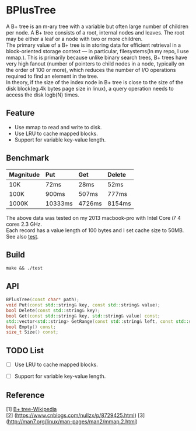 # BPlusTree
A B+ tree is an m-ary tree with a variable but often large number of children per node. A B+ tree consists of a root, internal nodes and leaves. The root may be either a leaf or a node with two or more children.\
The primary value of a B+ tree is in storing data for efficient retrieval in a block-oriented storage context — in particular, filesystems(In my repo, I use mmap.). This is primarily because unlike binary search trees, B+ trees have very high fanout (number of pointers to child nodes in a node, typically on the order of 100 or more), which reduces the number of I/O operations required to find an element in the tree.\
In theory, if the size of the index node in B+ tree is close to the size of the disk block(eg.4k bytes page size in linux), a query operation needs to access the disk logb(N) times.
## Feature
  * Use mmap to read and write to disk.
  * Use LRU to cache mapped blocks.
  * Support for variable key-value length.
## Benchmark
  Magnitude     | Put         | Get        | Delete     |
  :-----------  | :-----------| :----------|:-----------|
  10K           | 72ms        | 28ms       | 52ms       |
  100K          | 900ms       | 507ms      | 777ms      |
  1000K         | 10333ms     | 4726ms     | 8154ms     |
  
The above data was tested on my 2013 macbook-pro with Intel Core i7 4 cores 2.3 GHz.\
Each record has a value length of 100 bytes and I set cache size to 50MB.
See also [test](test.cc).
## Build
```
make && ./test
```
## API
```C++
BPlusTree(const char* path);
void Put(const std::string& key, const std::string& value);
bool Delete(const std::string& key);
bool Get(const std::string& key, std::string& value) const;
std::vector<std::string> GetRange(const std::string& left, const std::string& right) const;
bool Empty() const;
size_t Size() const;
```
## TODO List
+ [ ] Use LRU to cache mapped blocks.
- [ ] Support for variable key-value length.
## Reference
[1] [B+ tree-Wikipedia](https://en.wikipedia.org/wiki/B%2B_tree)\
[2] (https://www.cnblogs.com/nullzx/p/8729425.html)
[3] (http://man7.org/linux/man-pages/man2/mmap.2.html)
